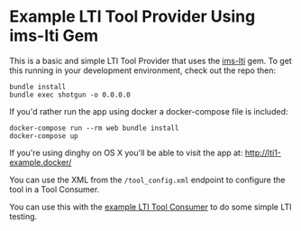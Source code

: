 # Example LTI Tool Provider Using ims-lti Gem

This is a basic and simple LTI Tool Provider that uses the
[ims-lti](https://github.com/instructure/ims-lti) gem.
To get this running in your development environment, check out the repo then:

    bundle install
    bundle exec shotgun -o 0.0.0.0

If you'd rather run the app using docker a docker-compose file is included:

    docker-compose run --rm web bundle install
    docker-compose up

If you're using dinghy on OS X you'll be able to visit the app at: http://lti1-example.docker/

You can use the XML from the `/tool_config.xml` endpoint to configure the tool in a Tool Consumer.

You can use this with the [example LTI Tool Consumer](https://github.com/firstdraft/lti_tool_consumer_example)
to do some simple LTI testing.
